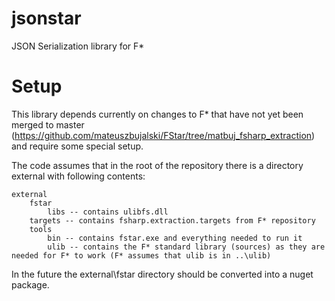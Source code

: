 # jsonstar
JSON Serialization library for F*

# Setup
This library depends currently on changes to F* that have not yet been merged to master (https://github.com/mateuszbujalski/FStar/tree/matbuj_fsharp_extraction) and require some special setup. 

The code assumes that in the root of the repository there is a directory external with following contents:

```
external
    fstar
        libs -- contains ulibfs.dll
	targets -- contains fsharp.extraction.targets from F* repository
	tools 
	    bin -- contains fstar.exe and everything needed to run it
	    ulib -- contains the F* standard library (sources) as they are needed for F* to work (F* assumes that ulib is in ..\ulib)
```

In the future the external\fstar directory should be converted into a nuget package. 
